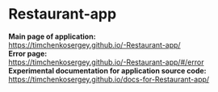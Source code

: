 # Restaurant-app
<b>Main page of application:</b><br> https://timchenkosergey.github.io/-Restaurant-app/ <br>
<b>Error page:</b><br> https://timchenkosergey.github.io/-Restaurant-app/#/error <br>
<b>Experimental documentation for application source code:</b><br> https://timchenkosergey.github.io/docs-for-Restaurant-app/
